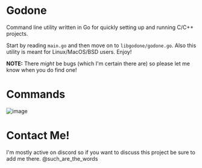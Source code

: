 # Godone
Command line utility written in Go for quickly setting up and running C/C++ projects.

Start by reading `main.go` and then move on to `libgodone/godone.go`.
Also this utility is meant for Linux/MacOS/BSD users. Enjoy!

**NOTE:** There *might* be bugs (which I'm certain there are) so please let me know when you do find one!

# Commands

![image](https://github.com/godfathersfather/Godone/assets/58998170/0cef1ba4-d4f6-42b9-b8f8-0f151756ec4f)

# Contact Me!

I'm mostly active on discord so if you want to discuss this project be sure to add me there. 
@such_are_the_words
